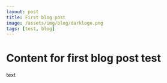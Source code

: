 ```yaml
---
layout: post
title: First blog post
image: /assets/img/blog/darklogo.png
tags: [test, blog]
---
```


# Content for first blog post test

text
